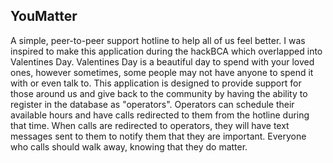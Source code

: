 ## YouMatter
A simple, peer-to-peer support hotline to help all of us feel better. I was inspired to make this application during the hackBCA which overlapped into Valentines Day.
Valentines Day is a beautiful day to spend with your loved ones, however sometimes, some people may not have anyone to spend it with or even talk to. 
This application is designed to provide support for those around us and give back to the community by having the ability to register in the database as "operators". 
Operators can schedule their available hours and have calls redirected to them from the hotline during that time. 
When calls are redirected to operators, they will have text messages sent to them to notify them that they are important.
Everyone who calls should walk away, knowing that they do matter.